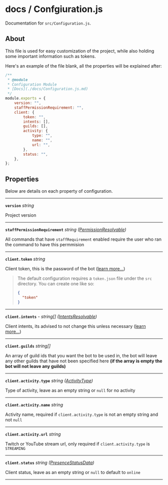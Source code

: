 # docs / Confgiuration.js
Documentation for `src/Configuration.js`.

## About
This file is used for easy customization of the project, while also holding some important information such as tokens.

Here's an example of the file blank, all the properties will be explained after:
```js
/** 
 * @module
 * Configuration Module 
 * [Docs](./docs/Configuration.js.md)
 */
module.exports = {
    version: "",
    staffPermissionRequirement: "",
    client: {
        token: "",
        intents: [],
        guilds: [],
        activity: {
            type: "",
            name: "",
            url: "",
        },
        status: "",
    },
};
```

## Properties

Below are details on each property of configuration.

---

**`version`** *string* 

Project version

---

**`staffPermissionRequirement`** *string ([PermissionResolvable](https://discord.js.org/#/docs/main/stable/typedef/PermissionResolvable))*

All commands that have `staffRequirement` enabled require the user who ran the command to have this permmision

---

**`client.token`** *string*

Client token, this is the password of the bot ([learn more...](https://discordjs.guide/preparations/setting-up-a-bot-application.html#your-token))

> The default configuration requires a `token.json` file under the `src` directory. You can create one like so:
> ```json
> {
>   "token"
> }
> ```

---

**`client.intents`** - *string[] ([IntentsResolvable](https://discord.js.org/#/docs/main/stable/typedef/IntentsResolvable))* 

Client intents, its advised to not change this unless necessary ([learn more...](https://discordjs.guide/popular-topics/intents.html#gateway-intents))

---

**`client.guilds`** *string[]*

An array of guild ids that you want the bot to be used in, the bot will leave any other guilds that have not been specified here **(if the array is empty the bot will not leave any guilds)**

---


**`client.activity.type`** *string ([ActivityType](https://discord.js.org/#/docs/main/stable/typedef/ActivityType))*

Type of activity, leave as an empty string or `null` for no activity

---

**`client.activity.name`** *string* 

Activity name, required if `client.activity.type` is not an empty string and not `null`

---

**`client.activity.url`** *string* 

Twitch or YouTube stream url, only required if `client.activity.type` is `STREAMING`

---

**`client.status`** *string ([PresenceStatusData](https://discord.js.org/#/docs/main/stable/typedef/PresenceStatusData))* 

Client status, leave as an empty string or `null` to default to `online`

---
